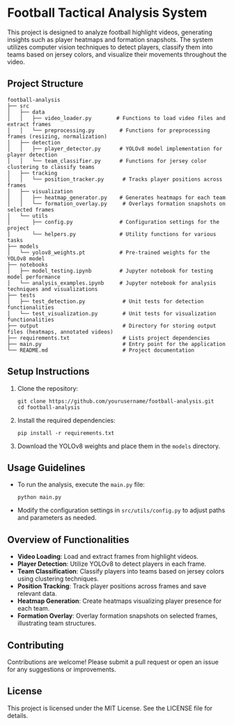 # Football Tactical Analysis System

This project is designed to analyze football highlight videos, generating insights such as player heatmaps and formation snapshots. The system utilizes computer vision techniques to detect players, classify them into teams based on jersey colors, and visualize their movements throughout the video.

## Project Structure

```
football-analysis
├── src
│   ├── data
│   │   ├── video_loader.py        # Functions to load video files and extract frames
│   │   └── preprocessing.py        # Functions for preprocessing frames (resizing, normalization)
│   ├── detection
│   │   ├── player_detector.py      # YOLOv8 model implementation for player detection
│   │   └── team_classifier.py      # Functions for jersey color clustering to classify teams
│   ├── tracking
│   │   └── position_tracker.py      # Tracks player positions across frames
│   ├── visualization
│   │   ├── heatmap_generator.py    # Generates heatmaps for each team
│   │   └── formation_overlay.py     # Overlays formation snapshots on selected frames
│   └── utils
│       ├── config.py               # Configuration settings for the project
│       └── helpers.py              # Utility functions for various tasks
├── models
│   └── yolov8_weights.pt           # Pre-trained weights for the YOLOv8 model
├── notebooks
│   ├── model_testing.ipynb         # Jupyter notebook for testing model performance
│   └── analysis_examples.ipynb     # Jupyter notebook for analysis techniques and visualizations
├── tests
│   ├── test_detection.py            # Unit tests for detection functionalities
│   └── test_visualization.py        # Unit tests for visualization functionalities
├── output                           # Directory for storing output files (heatmaps, annotated videos)
├── requirements.txt                 # Lists project dependencies
├── main.py                          # Entry point for the application
└── README.md                        # Project documentation
```

## Setup Instructions

1. Clone the repository:
   ```
   git clone https://github.com/yourusername/football-analysis.git
   cd football-analysis
   ```

2. Install the required dependencies:
   ```
   pip install -r requirements.txt
   ```

3. Download the YOLOv8 weights and place them in the `models` directory.

## Usage Guidelines

- To run the analysis, execute the `main.py` file:
  ```
  python main.py
  ```

- Modify the configuration settings in `src/utils/config.py` to adjust paths and parameters as needed.

## Overview of Functionalities

- **Video Loading**: Load and extract frames from highlight videos.
- **Player Detection**: Utilize YOLOv8 to detect players in each frame.
- **Team Classification**: Classify players into teams based on jersey colors using clustering techniques.
- **Position Tracking**: Track player positions across frames and save relevant data.
- **Heatmap Generation**: Create heatmaps visualizing player presence for each team.
- **Formation Overlay**: Overlay formation snapshots on selected frames, illustrating team structures.

## Contributing

Contributions are welcome! Please submit a pull request or open an issue for any suggestions or improvements.

## License

This project is licensed under the MIT License. See the LICENSE file for details.
